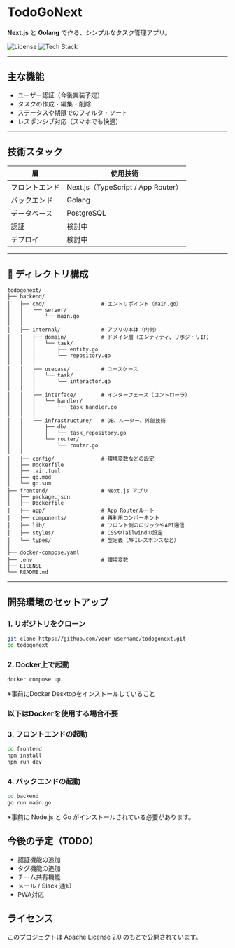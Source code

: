 # TodoGoNext

**Next.js** と **Golang** で作る、シンプルなタスク管理アプリ。

![License](https://img.shields.io/badge/license-Apache%202.0-blue)
![Tech Stack](https://img.shields.io/badge/stack-Next.js%20%2B%20Go-blueviolet)

---

## 主な機能

- ユーザー認証（今後実装予定）
- タスクの作成・編集・削除
- ステータスや期限でのフィルタ・ソート
- レスポンシブ対応（スマホでも快適）


---

## 技術スタック

| 層             | 使用技術                             |
|----------------|----------------------------------|
| フロントエンド | Next.js（TypeScript / App Router） |
| バックエンド   | Golang                           |
| データベース   | PostgreSQL                       |
| 認証           | 検討中                              |
| デプロイ       | 検討中                              |

---

## 📁 ディレクトリ構成
```
todogonext/
├── backend/
│   ├── cmd/                  # エントリポイント（main.go）
│   │   └── server/
│   │       └── main.go
│   │
│   ├── internal/             # アプリの本体（内側）
│   │   ├── domain/           # ドメイン層（エンティティ、リポジトリIF）
│   │   │   └── task/
│   │   │       ├── entity.go
│   │   │       └── repository.go
│   │   │
│   │   ├── usecase/          # ユースケース
│   │   │   └── task/
│   │   │       └── interactor.go
│   │   │
│   │   ├── interface/        # インターフェース（コントローラ）
│   │   │   └── handler/
│   │   │       └── task_handler.go
│   │   │
│   │   └── infrastructure/   # DB、ルーター、外部技術
│   │       ├── db/
│   │       │   └── task_repository.go
│   │       └── router/
│   │           └── router.go
│   │
│   ├── config/               # 環境変数などの設定
│   ├── Dockerfile
│   ├── .air.toml
│   ├── go.mod
│   └── go.sum
├── frontend/                 # Next.js アプリ
│   ├── package.json
│   ├── Dockerfile
│   ├── app/                  # App Routerルート
│   ├── components/           # 再利用コンポーネント
│   ├── lib/                  # フロント側のロジックやAPI通信
│   ├── styles/               # CSSやTailwindの設定
│   └── types/                # 型定義（APIレスポンスなど）
│
├── docker-compose.yaml 
├── .env                      # 環境変数
├── LICENSE
└── README.md
```
---

## 開発環境のセットアップ

### 1. リポジトリをクローン

```bash
git clone https://github.com/your-username/todogonext.git
cd todogonext
```

### 2. Docker上で起動
```bash
docker compose up
```
※事前にDocker Desktopをインストールしていること

### 以下はDockerを使用する場合不要
### 3. フロントエンドの起動
```bash
cd frontend
npm install
npm run dev
```

### 4. バックエンドの起動
```bash
cd backend
go run main.go
```
※事前に Node.js と Go がインストールされている必要があります。


## 今後の予定（TODO）
- 認証機能の追加
- タグ機能の追加
- チーム共有機能
- メール / Slack 通知
- PWA対応

## ライセンス
このプロジェクトは Apache License 2.0 のもとで公開されています。
